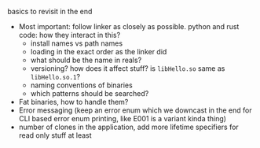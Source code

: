 basics to revisit in the end


- Most important: follow linker as closely as possible. python and rust code: how they interact in this?
  - install names vs path names
  - loading in the exact order as the linker did
  - what should be the name in reals?
  - versioning? how does it affect stuff? is `libHello.so` same as `libHello.so.1`?
  - naming conventions of binaries
  - which patterns should be searched?
- Fat binaries, how to handle them?
- Error messaging (keep an error enum which we downcast in the end for CLI based error enum printing, like E001 is a variant kinda thing)
- number of clones in the application, add more lifetime specifiers for read only stuff at least